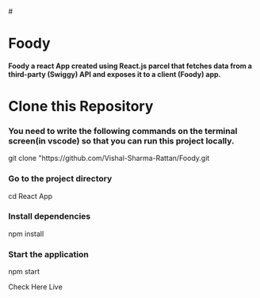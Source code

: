 #<h1>Foody</h1>
<h4>Foody  a react App created using React.js  parcel that fetches data from a third-party (Swiggy) API and exposes it to a client (Foody) app.</h4>
<h1> Clone this Repository</h1>
<h3>You need to write the following commands on the terminal screen(in vscode) so that you can run this project locally.</h3>
 git clone "https://github.com/Vishal-Sharma-Rattan/Foody.git
<h3>Go to the project directory</h3>
cd React App
<h3>Install dependencies</h3>
npm install
<h3>Start the application</h3>
npm start

<a src="https://vishal-foody.netlify.app/">Check Here Live</a>
